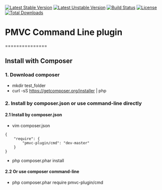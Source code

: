 [![Latest Stable Version](https://poser.pugx.org/pmvc-plugin/cmd/v/stable)](https://packagist.org/packages/pmvc-plugin/cmd) 
[![Latest Unstable Version](https://poser.pugx.org/pmvc-plugin/cmd/v/unstable)](https://packagist.org/packages/pmvc-plugin/cmd) 
[![Build Status](https://travis-ci.org/pmvc-plugin/cmd.svg?branch=master)](https://travis-ci.org/pmvc-plugin/cmd)
[![License](https://poser.pugx.org/pmvc-plugin/cmd/license)](https://packagist.org/packages/pmvc-plugin/cmd)
[![Total Downloads](https://poser.pugx.org/pmvc-plugin/cmd/downloads)](https://packagist.org/packages/pmvc-plugin/cmd) 

# PMVC Command Line plugin 
===============

## Install with Composer
### 1. Download composer
   * mkdir test_folder
   * curl -sS https://getcomposer.org/installer | php

### 2. Install by composer.json or use command-line directly
#### 2.1 Install by composer.json
   * vim composer.json
```
{
    "require": {
        "pmvc-plugin/cmd": "dev-master"
    }
}
```
   * php composer.phar install

#### 2.2 Or use composer command-line
   * php composer.phar require pmvc-plugin/cmd

